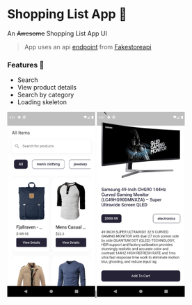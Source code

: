 # Shopping List App 🛒
An <del>Awesome</del> Shopping List App UI
> App uses an api <a href="https://fakestoreapi.com/products/">endpoint</a> from <a href="https://fakestoreapi.com/products/">Fakestoreapi</a>
### Features 🌟
- Search
- View product details
- Search by category
- Loading skeleton

<img src="./screenshots/home_screen.png" width="40%" />|<img src="./screenshots/detail_screen.png" width="40%" />

